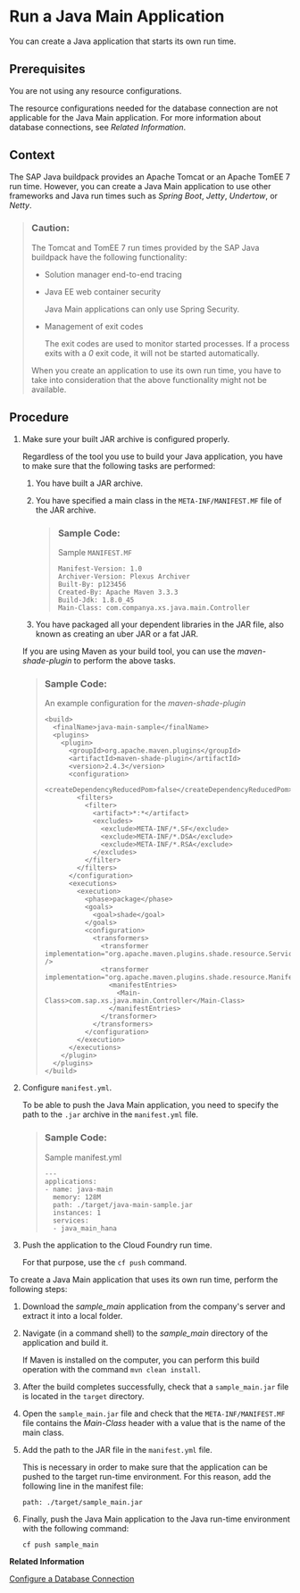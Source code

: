 <!-- loiodc5104f8ad2040338d0b873c6766b52c -->

# Run a Java Main Application

You can create a Java application that starts its own run time.



## Prerequisites

You are not using any resource configurations.

The resource configurations needed for the database connection are not applicable for the Java Main application. For more information about database connections, see *Related Information*.



## Context

The SAP Java buildpack provides an Apache Tomcat or an Apache TomEE 7 run time. However, you can create a Java Main application to use other frameworks and Java run times such as *Spring Boot*, *Jetty*, *Undertow*, or *Netty*.

> ### Caution:  
> The Tomcat and TomEE 7 run times provided by the SAP Java buildpack have the following functionality:
> 
> -   Solution manager end-to-end tracing
> 
> -   Java EE web container security
> 
>     Java Main applications can only use Spring Security.
> 
> -   Management of exit codes
> 
>     The exit codes are used to monitor started processes. If a process exits with a *0* exit code, it will not be started automatically.
> 
> 
> When you create an application to use its own run time, you have to take into consideration that the above functionality might not be available.



## Procedure

1.  Make sure your built JAR archive is configured properly.

    Regardless of the tool you use to build your Java application, you have to make sure that the following tasks are performed:

    1.  You have built a JAR archive.

    2.  You have specified a main class in the `META-INF/MANIFEST.MF` file of the JAR archive.

        > ### Sample Code:  
        > Sample `MANIFEST.MF`
        > 
        > ```
        > Manifest-Version: 1.0
        > Archiver-Version: Plexus Archiver
        > Built-By: p123456
        > Created-By: Apache Maven 3.3.3
        > Build-Jdk: 1.8.0_45
        > Main-Class: com.companya.xs.java.main.Controller
        > 
        > ```

    3.  You have packaged all your dependent libraries in the JAR file, also known as creating an uber JAR or a fat JAR.


    If you are using Maven as your build tool, you can use the *maven-shade-plugin* to perform the above tasks.

    > ### Sample Code:  
    > An example configuration for the *maven-shade-plugin*
    > 
    > ```
    > <build>
    >   <finalName>java-main-sample</finalName>
    >   <plugins>
    >     <plugin>
    >       <groupId>org.apache.maven.plugins</groupId>
    >       <artifactId>maven-shade-plugin</artifactId>
    >       <version>2.4.3</version>
    >       <configuration>
    >         <createDependencyReducedPom>false</createDependencyReducedPom>
    >         <filters>
    >           <filter>
    >             <artifact>*:*</artifact>
    >             <excludes>
    >               <exclude>META-INF/*.SF</exclude>
    >               <exclude>META-INF/*.DSA</exclude>
    >               <exclude>META-INF/*.RSA</exclude>
    >             </excludes>
    >           </filter>
    >         </filters>
    >       </configuration>
    >       <executions>
    >         <execution>
    >           <phase>package</phase>
    >           <goals>
    >             <goal>shade</goal>
    >           </goals>
    >           <configuration>
    >             <transformers>
    >               <transformer implementation="org.apache.maven.plugins.shade.resource.ServicesResourceTransformer" />
    >               <transformer implementation="org.apache.maven.plugins.shade.resource.ManifestResourceTransformer">
    >                 <manifestEntries>
    >                   <Main-Class>com.sap.xs.java.main.Controller</Main-Class>
    >                 </manifestEntries>
    >               </transformer>
    >             </transformers>
    >           </configuration>
    >         </execution>
    >       </executions>
    >     </plugin>
    >   </plugins>
    > </build>
    > 
    > ```

2.  Configure `manifest.yml`.

    To be able to push the Java Main application, you need to specify the path to the `.jar` archive in the `manifest.yml` file.

    > ### Sample Code:  
    > Sample manifest.yml
    > 
    > ```
    > ---
    > applications:
    > - name: java-main
    >   memory: 128M
    >   path: ./target/java-main-sample.jar
    >   instances: 1
    >   services:
    >   - java_main_hana
    > ```

3.  Push the application to the Cloud Foundry run time.

    For that purpose, use the `cf push` command.




To create a Java Main application that uses its own run time, perform the following steps:

1.  Download the *sample\_main* application from the company's server and extract it into a local folder.

2.  Navigate \(in a command shell\) to the *sample\_main* directory of the application and build it.

    If Maven is installed on the computer, you can perform this build operation with the command `mvn clean install`.

3.  After the build completes successfully, check that a `sample_main.jar` file is located in the `target` directory.

4.  Open the `sample_main.jar` file and check that the `META-INF/MANIFEST.MF` file contains the *Main-Class* header with a value that is the name of the main class.

5.  Add the path to the JAR file in the `manifest.yml` file.

    This is necessary in order to make sure that the application can be pushed to the target run-time environment. For this reason, add the following line in the manifest file:

    ```
    path: ./target/sample_main.jar
    ```

6.  Finally, push the Java Main application to the Java run-time environment with the following command:

    ```
    cf push sample_main
    ```


**Related Information**  


[Configure a Database Connection](configure-a-database-connection-d462ffc.md "You can configure your application to use a database connection so that the application can persist its data.")

